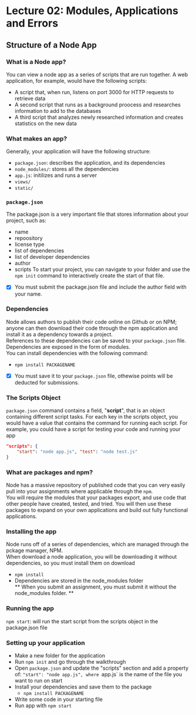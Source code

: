 # Lecture 02: Modules, Applications and Errors 

## Structure of a Node App
### What is a Node app?
You can view a node app as a series of scripts that are run together. A web application, for example, would have the following scripts:
- A script that, when run, listens on port 3000 for HTTP requests to retrieve data
- A second script that runs as a background proocess and researches information to add to the databases
- A third script that analyzes newly researched information and creates statistics on the new data

### What makes an app?
Generally, your application will have the following structure: 
- `package.json`: describes the application, and its dependencies 
- `node_modules/`: stores all the dependencies
- `app.js`: initilizes and runs a server 
- `views/`
- `static/`

### `package.json`
The package.json is a very important file that stores information about your project, such as:
- name
- repoository
- license type 
- list of dependencies 
- list of developer dependencies 
- author
- scripts
To start your project, you can navigate to your folder and use the `npm init` command to interactively create the start of that file. 
- [x] You must submit the package.json file and include the author field with your name. 

### Dependencies 
Node allows authors to publish their code online on Github or on NPM; anyone can then download their code through the npm application and install it as a dependency towards a project.  
References to these dependencies can be saved to your `package.json` file.   
Dependencies are exposed in the form of modules.  
You can install dependencies with the following command:
- `npm install PACKAGENAME`
- [x] You must save it to your `package.json` file, othewise points will be deducted for submissions.

### The Scripts Object
`package.json` command contains a field, "**script**", that is an object containing different script tasks. For each key in the scripts object, you would have a value that contains the command for running each script. For example, you could have a script for testing your code and running your app
```json
"scripts": {
    "start": "node app.js", "test": "node test.js"
}
```

### What are packages and npm?
Node has a massive repository of published code that you can very easily pull into your assignments where applicable through the `npm`.  
You will require the modules that your packages export, and use code that other people have created, tested, and tried. You will then use these packages to expand on your own applications and build out fully functional applications. 

### Installing the app
Node runs off of a series of dependencies, which are managed through the pckage manager, NPM.  
When download a node application, you will be downloading it without dependencies, so you must install them on download 
  + `npm install`
  + Dependencies are stored in the node_modules folder  
** When you submit an assignment, you must submit it without the node_modules folder. **

### Running the app
`npm start`: will run the start script from the scripts object in the package.json file

### Setting up your application
- Make a new folder for the application
- Run `npm init` and go through the walkthrough
- Open `package.json` and update the "scripts" section and add a property of: `"start": "node app.js", where `app.js` is the name of the file you want to run on start 
- Install your dependencies and save them to the package
  + `npm install PACKAGENAME`
- Write some code in your starting file
- Run app with `npm start`

